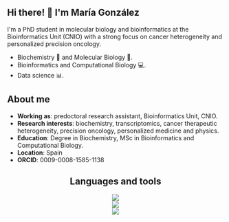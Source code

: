 ## Hi there! 👋 I'm María González

I'm a PhD student in molecular biology and bioinformatics at the Bioinformatics Unit (CNIO) with a strong focus on cancer heterogeneity and personalized precision oncology.

- Biochemistry 🧬 and Molecular Biology 🔬.
- Bioinformatics and Computational Biology 💻.
- Data science 📊.

## About me
- **Working as**: predoctoral research assistant, Bioinformatics Unit, CNIO.
- **Research interests**: biochemistry, transcriptomics, cancer therapeutic heterogeneity, precision oncology, personalized medicine and physics.
- **Education**: Degree in Biochemistry, MSc in Bioinformatics and Computational Biology.
- **Location**: Spain
- **ORCID**: 0009-0008-1585-1138

<h2 align="center">Languages and tools</h2>
<div align="center">
    <img src="https://go-skill-icons.vercel.app/api/icons?i=github,bash,vscode,jupyter,anaconda&theme=dark&perline=5" />
</div>
<div align="center">
    <img src="https://go-skill-icons.vercel.app/api/icons?i=python,r,postgres,markdown&theme=dark&perline=4" />
</div>
<div align="center">
    <img src="https://go-skill-icons.vercel.app/api/icons?i=gimp,inkscape&theme=dark&perline=2" />
</div>

<!--
[![Anurag's GitHub stats](https://github-readme-stats.vercel.app/api?username=MariaGBermejo)](https://github.com/MariaGBermejo/github-readme-stats)
[![Top Langs](https://github-readme-stats.vercel.app/api/top-langs/?username=MariaGBermejo)](https://github.com/anuraghazra/github-readme-stats)
-->
<!--
**MariaGBermejo/MariaGBermejo** is a ✨ _special_ ✨ repository because its `README.md` (this file) appears on your GitHub profile.

Here are some ideas to get you started:

- 🔭 I’m currently working on ...
- 🌱 I’m currently learning ...
- 👯 I’m looking to collaborate on ...
- 🤔 I’m looking for help with ...
- 💬 Ask me about ...
- 📫 How to reach me: ...
- 😄 Pronouns: ...
- ⚡ Fun fact: ...
-->
